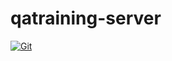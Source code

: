 # qatraining-server

[![Git](https://app.soluble.cloud/api/v1/public/badges/3441b000-ec18-4d9c-9ab0-2797d6f55b29.svg?orgId=387173487776)](https://app.soluble.cloud/repos/details/github.com/lhasadreams/qatraining-server?orgId=387173487776)  

